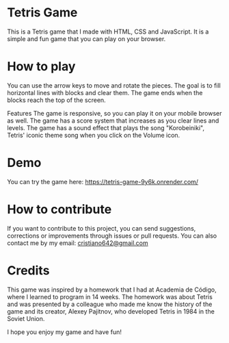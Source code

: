 # Tetris Game

This is a Tetris game that I made with HTML, CSS and JavaScript. It is a simple and fun game that you can play on your browser.

# How to play
You can use the arrow keys to move and rotate the pieces. The goal is to fill horizontal lines with blocks and clear them. The game ends when the blocks reach the top of the screen.

Features
The game is responsive, so you can play it on your mobile browser as well.
The game has a score system that increases as you clear lines and levels.
The game has a sound effect that plays the song "Korobeiniki", Tetris' iconic theme song when you click on the Volume icon.

# Demo
You can try the game here: https://tetris-game-9y6k.onrender.com/

# How to contribute
If you want to contribute to this project, you can send suggestions, corrections or improvements through issues or pull requests. 
You can also contact me by my email: cristiano642@gmail.com


# Credits
This game was inspired by a homework that I had at Academia de Código, where I learned to program in 14 weeks. The homework was about Tetris and was presented by a colleague who made me know the history of the game and its creator, Alexey Pajitnov, who developed Tetris in 1984 in the Soviet Union.

I hope you enjoy my game and have fun!
